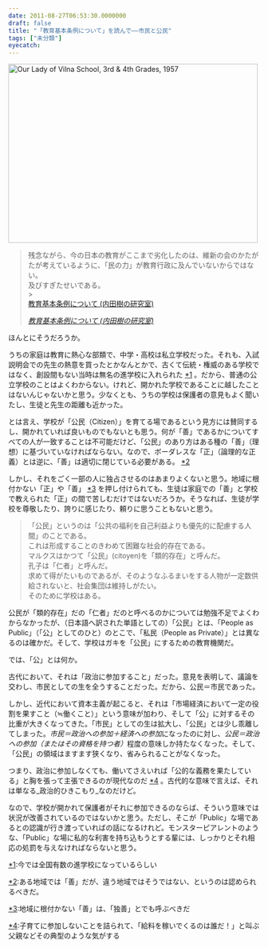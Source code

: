 ```yaml
---
date: 2011-08-27T06:53:30.0000000
draft: false
title: "「教育基本条例について」を読んで――市民と公民"
tags: ["未分類"]
eyecatch: 
---
```

<p><a href="http://www.flickr.com/photos/celestehodges/2708918676/" title="Our Lady of Vilna School, 3rd & 4th Grades, 1957 by celestehodges, on Flickr"><img src="http://farm4.static.flickr.com/3055/2708918676_d35a1ff5f2.jpg" width="500" height="358" alt="Our Lady of Vilna School, 3rd & 4th Grades, 1957"></a></p>

<blockquote cite="http://blog.tatsuru.com/2011/08/22_1258.php">
<p>残念ながら、今の日本の教育がここまで劣化したのは、維新の会のかたがたが考えているように、「民の力」が教育行政に及んでいないからではない。  <br />
及びすぎたせいである。<br />
><br />
<a href="">教育基本条例について (内田樹の研究室)</a></p>

<cite><a href="http://blog.tatsuru.com/2011/08/22_1258.php">&#x6559;&#x80B2;&#x57FA;&#x672C;&#x6761;&#x4F8B;&#x306B;&#x3064;&#x3044;&#x3066; (&#x5185;&#x7530;&#x6A39;&#x306E;&#x7814;&#x7A76;&#x5BA4;)</a></cite>
</blockquote>
<p>ほんとにそうだろうか。</p><p>うちの家庭は教育に熱心な部類で、中学・高校は私立学校だった。それも、入試説明会での先生の熱意を買ったとかなんとかで、古くて伝統・権威のある学校ではなく、創設間もない当時は無名の進学校に入れられた <a href="#f1" name="fn1" title="今では全国有数の進学校になっているらしい">*1</a> 。だから、普通の公立学校のことはよくわからない。けれど、開かれた学校であることに越したことはないんじゃないかと思う。少なくとも、うちの学校は保護者の意見もよく聞いたし、生徒と先生の距離も近かった。</p><p>とは言え、学校が「公民（Citizen）」を育てる場であるという見方には賛同するし、開かれていれば良いものでもないとも思う。何が「善」であるかについてすべての人が一致することは不可能だけど、「公民」のあり方はある種の「善」（理想）に基づいていなければならない。なので、ボーダレスな「正」（論理的な正義）とは逆に、「善」は適切に閉じている必要がある。 <a href="#f2" name="fn2" title="ある地域では「善」だが、違う地域ではそうではない、というのは認められるべきだ。">*2</a></p><p>しかし、それをごく一部の人に独占させるのはあまりよくないと思う。地域に根付かない「正」や「善」 <a href="#f3" name="fn3" title="地域に根付かない「善」は、「独善」とでも呼ぶべきだ">*3</a> を押し付けられても、生徒は家庭での「善」と学校で教えられた「正」の間で苦しむだけではないだろうか。そうなれば、生徒が学校を尊敬したり、誇りに感じたり、頼りに思うこともないと思う。</p>

<blockquote>
<p>「公民」というのは「公共の福利を自己利益よりも優先的に配慮する人間」のことである。<br />
これは形成することのきわめて困難な社会的存在である。<br />
マルクスはかつて「公民」(citoyen)を「類的存在」と呼んだ。<br />
孔子は「仁者」と呼んだ。<br />
求めて得がたいものであるが、そのようなふるまいをする人物が一定数供給されないと、社会集団は維持しがたい。<br />
そのために学校はある。</p>

</blockquote>
<p>公民が「類的存在」だの「仁者」だのと呼べるのかについては勉強不足でよくわからなかったが、（日本語へ訳された単語としての）「公民」とは、「People as Public」（「公」としてのひと）のとこで、「私民（People as Private）」とは異なるのは確かだ。そして、学校はガキを「公民」にするための教育機関だ。</p><p>では、「公」とは何か。</p><p>古代において、それは「政治に参加すること」だった。意見を表明して、議論を交わし、市民としての生を全うすることだった。だから、公民＝市民であった。</p><p>しかし、近代において資本主義が起こると、それは「市場経済において一定の役割を果すこと（≒働くこと）」という意味が加わり、そして「公」に対するその比重が大きくなってきた。「市民」としての生は拡大し、「公民」とは少し乖離してしまった。<i>市民＝政治への参加＋経済への参加</i>になったのに対し、<i>公民＝政治への参加（またはその資格を持つ者）</i>程度の意味しか持たなくなった。そして、「公民」の領域はますます狭くなり、省みられることがなくなった。</p><p>つまり、政治に参加しなくても、働いてさえいれば「公的な義務を果たしている」と胸を張って主張できるのが現代なのだ <a href="#f4" name="fn4" title="子育てに参加しないことを詰られて、「給料を稼いでくるのは誰だ！」と叫ぶ父親などその典型のような気がする">*4</a> 。古代的な意味で言えば、それは単なる_政治的ひきこもり_なのだけど。</p><p>なので、学校が開かれて保護者がそれに参加できるのならば、そういう意味では状況が改善されているのではないかと思う。ただし、そこが「Public」な場であるとの認識が行き渡っていればの話になるけれど。モンスターピアレントのような、「Public」な場に私的な利害を持ち込もうとする輩には、しっかりとそれ相応の処罰を与えなければならないと思う。</p>
<div class="footnote">
<p class="footnote"><a href="#fn1" name="f1" class="footnote-number">*1</a><span class="footnote-delimiter">:</span><span class="footnote-text">今では全国有数の進学校になっているらしい</span></p>
<p class="footnote"><a href="#fn2" name="f2" class="footnote-number">*2</a><span class="footnote-delimiter">:</span><span class="footnote-text">ある地域では「善」だが、違う地域ではそうではない、というのは認められるべきだ。</span></p>
<p class="footnote"><a href="#fn3" name="f3" class="footnote-number">*3</a><span class="footnote-delimiter">:</span><span class="footnote-text">地域に根付かない「善」は、「独善」とでも呼ぶべきだ</span></p>
<p class="footnote"><a href="#fn4" name="f4" class="footnote-number">*4</a><span class="footnote-delimiter">:</span><span class="footnote-text">子育てに参加しないことを詰られて、「給料を稼いでくるのは誰だ！」と叫ぶ父親などその典型のような気がする</span></p>
</div>